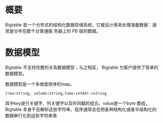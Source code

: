 # 概要
Bigtable 是一个分布式的结构化数据存储系统，它被设计用来处理海量数据：通常是分布在数千台普通服
务器上的 PB 级的数据。

# 数据模型
Bigtable 不支持完整的关系数据模型；与之相反， Bigtable 为客户提供了简单的数据模型。

数据模型是一个多维度排序的map。
```
(row:string, column:string,time:int64)->string
```
其中key是行关键字、列关键字以及时间戳的组合。value是一个byte 数组，Bigtable 本身不去解析这些字符串，程序通常会在把各种结构化或者半结构化的数据串行化到这些字符串里.

